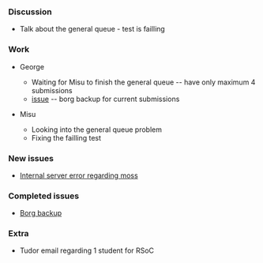 ### Discussion ###
* Talk about the general queue - test is failling

### Work ###
* George
  * Waiting for Misu to finish the general queue -- have only maximum 4 submissions
  * [issue](https://github.com/vmck/acs-deploy/issues/33) -- borg backup for current submissions

* Misu
  * Looking into the general queue problem
  * Fixing the failling test

### New issues ###
* [Internal server error regarding moss](https://github.com/vmck/acs-interface/issues/193)

### Completed issues ###
* [Borg backup](https://github.com/vmck/acs-deploy/issues/33)

### Extra ###
* Tudor email regarding 1 student for RSoC
